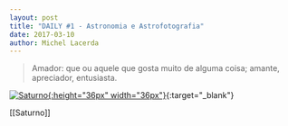 ```yaml
---
layout: post
title: "DAILY #1 - Astronomia e Astrofotografia"
date: 2017-03-10
author: Michel Lacerda
---
```



> Amador: que ou aquele que gosta muito de alguma coisa; amante, apreciador, entusiasta.


[![Saturno](/astronomia/imgs/IMG-20150630-WA0003.png){:height="36px" width="36px"}](https://raw.githubusercontent.com/MichelLacerda/astronomia/master/imgs/IMG-20150630-WA0003.png){:target="_blank"}
    
[[Saturno]]
